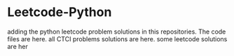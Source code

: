 # Leetcode-Python
adding the python leetcode problem solutions in this repositories. 
The code files are here.
all CTCI problems solutions are here.
some leetcode solutions are her











































































































































































































































































































































































































































































































































































































































































